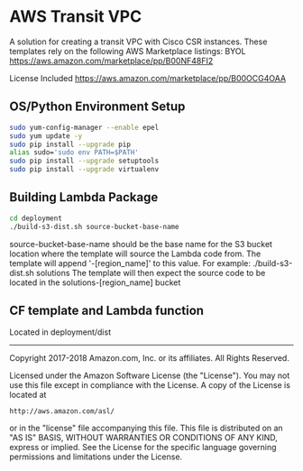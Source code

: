 # AWS Transit VPC
A solution for creating a transit VPC with Cisco CSR instances. These templates rely on the following AWS Marketplace listings:
BYOL
https://aws.amazon.com/marketplace/pp/B00NF48FI2

License Included
https://aws.amazon.com/marketplace/pp/B00OCG4OAA

## OS/Python Environment Setup
```bash
sudo yum-config-manager --enable epel
sudo yum update -y
sudo pip install --upgrade pip
alias sudo='sudo env PATH=$PATH'
sudo pip install --upgrade setuptools
sudo pip install --upgrade virtualenv
```

## Building Lambda Package
```bash
cd deployment
./build-s3-dist.sh source-bucket-base-name
```
source-bucket-base-name should be the base name for the S3 bucket location where the template will source the Lambda code from.
The template will append '-[region_name]' to this value.
For example: ./build-s3-dist.sh solutions
The template will then expect the source code to be located in the solutions-[region_name] bucket

## CF template and Lambda function
Located in deployment/dist


***

Copyright 2017-2018 Amazon.com, Inc. or its affiliates. All Rights Reserved.

Licensed under the Amazon Software License (the "License"). You may not use this file except in compliance with the License. A copy of the License is located at

    http://aws.amazon.com/asl/

or in the "license" file accompanying this file. This file is distributed on an "AS IS" BASIS, WITHOUT WARRANTIES OR CONDITIONS OF ANY KIND, express or implied. See the License for the specific language governing permissions and limitations under the License.
